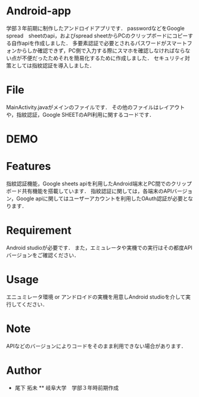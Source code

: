 # Android-app
学部３年前期に制作したアンドロイドアプリです．
passwordなどをGoogle spread　sheetのapi，およびspread sheetからPCのクリップボードにコピーする自作apiを作成しました．
多要素認証で必要とされるパスワードがスマートフォンからしか確認できず，PC側で入力する際にスマホを確認しなければならない点が不便だったためそれを簡易化するために作成しました．
セキュリティ対策としては指紋認証を導入しました．


# File

MainActivity.javaがメインのファイルです．
その他のファイルはレイアウトや，指紋認証，Google SHEETのAPI利用に関するコードです．

# DEMO


# Features
指紋認証機能，Google sheets apiを利用したAndroid端末とPC間でのクリップボード共有機能を搭載しています．
指紋認証に関しては，各端末のAPIバージョン，Google apiに関してはユーザーアカウントを利用したOAuth認証が必要となります．

# Requirement
Android studioが必要です．
また，エミュレータや実機での実行はその都度APIバージョンをご確認ください．

# Usage
エニュミレータ環境 or アンドロイドの実機を用意しAndroid studioを介して実行してください．

# Note
APIなどのバージョンによりコードをそのまま利用できない場合があります．

# Author

* 尾下 拓未
** 岐阜大学　学部３年時前期作成
